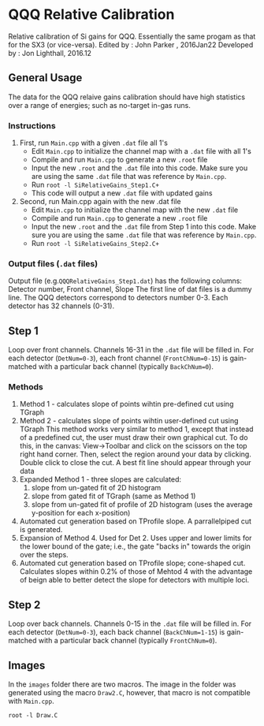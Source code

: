 # QQQ Relative Calibration
Relative calibration of Si gains for QQQ. Essentially the same progam as that for the SX3 (or vice-versa).
Edited by : John Parker , 2016Jan22
Developed by : Jon Lighthall, 2016.12
## General Usage
The data for the QQQ relaive gains calibration should have high statistics over a range of energies; such as no-target in-gas runs.
### Instructions
1. First, run `Main.cpp` with a given `.dat` file all 1's
   * Edit `Main.cpp` to initialize the channel map with a `.dat` file with all 1's
   * Compile and run `Main.cpp` to generate a new `.root` file
   * Input the new `.root` and the `.dat` file into this code. Make sure you are using the same `.dat` file that was reference by `Main.cpp`.
   * Run `root -l SiRelativeGains_Step1.C+`
   * This code will output a new `.dat` file with updated gains
2. Second, run Main.cpp again with the new .dat file
   * Edit `Main.cpp` to initialize the channel map with the new `.dat` file
   * Compile and run `Main.cpp` to generate a new `.root` file
   * Input the new `.root` and the `.dat` file from Step 1 into this code. Make sure you are using the same `.dat` file that was reference by `Main.cpp`.
   * Run  `root -l SiRelativeGains_Step2.C+`

### Output files (`.dat` files)
Output file (e.g.`QQQRelativeGains_Step1.dat`) has the following columns:
Detector number, Front channel, Slope
The first line of dat files is a dummy line.
The QQQ detectors correspond to detectors number 0-3. Each detector has 32 channels (0-31).

## Step 1
Loop over front channels. Channels 16-31 in the `.dat` file will be filled in. For each detector (`DetNum=0-3`), each front channel (`FrontChNum=0-15`) is gain-matched with a particular back channel (typically `BackChNum=0`).

### Methods 
1. Method 1 - calculates slope of points wihtin pre-defined cut using TGraph
2. Method 2 - calculates slope of points wihtin user-defined cut using TGraph
   This method works very similar to method 1, except that instead of a predefined cut, the user must
   draw their own graphical cut. To do this, in the canvas: View->Toolbar and click on the scissors on the top
   right hand corner. Then, select the region around your data by clicking. Double click to close the cut.
   A best fit line should appear through your data
3. Expanded Method 1 - three slopes are calculated:		
   1) slope from un-gated fit of 2D histogram		
   2) slope from gated fit of TGraph (same as Method 1)		
   3) slope from un-gated fit of profile of 2D histogram (uses the average y-position for each x-position)
4. Automated cut generation based on TProfile slope. A parrallelpiped cut is generated.
5. Expansion of Method 4. Used for Det 2. Uses upper and lower limits for the lower bound of the gate; i.e., the gate "backs in" towards the origin over the steps.
6. Automated cut generation based on TProfile slope; cone-shaped cut. Calculates slopes within 0.2% of those of Mehtod 4 with the advantage of beign able to better detect the slope for detectors with multiple loci.

## Step 2
Loop over back channels. Channels 0-15 in the `.dat` file will be filled in. For each detector (`DetNum=0-3`), each back channel (`BackChNum=1-15`) is gain-matched with a particular back channel (typically `FrontChNum=0`).

## Images
In the `images` folder there are two macros. The image in the folder was generated using the macro `Draw2.C`, however, that macro is not compatible with `Main.cpp`.

```
root -l Draw.C

```
